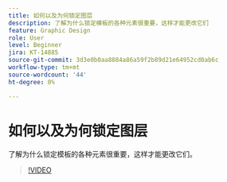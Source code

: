 ```yaml
---
title: 如何以及为何锁定图层
description: 了解为什么锁定模板的各种元素很重要，这样才能更改它们
feature: Graphic Design
role: User
level: Beginner
jira: KT-14885
source-git-commit: 3d3e0b0aa8884a86a59f2b89d21e64952cd0ab6c
workflow-type: tm+mt
source-wordcount: '44'
ht-degree: 0%

---
```


# 如何以及为何锁定图层

了解为什么锁定模板的各种元素很重要，这样才能更改它们。

>[!VIDEO](https://video.tv.adobe.com/v/3427095?quality=12&learn=on&hidetitle=true)
